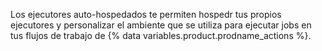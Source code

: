 Los ejecutores auto-hospedados te permiten hospedr tus propios ejecutores y personalizar el ambiente que se utiliza para ejecutar jobs en tus flujos de trabajo de {% data variables.product.prodname_actions %}.
